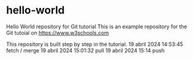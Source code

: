 # hello-world
Hello World repository for Git tutorial
This is an example repository for the Git tutoial on https://www.w3schools.com

This repository is built step by step in the tutorial.
19 abril 2024 14:53:45 fetch / merge
19 abril 2024 15:01:32 pull
19 abril 2024 15:14 push